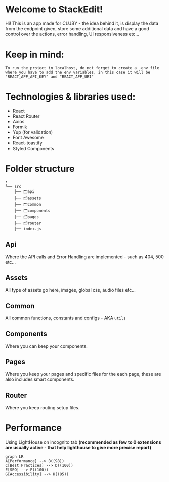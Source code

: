 # Welcome to StackEdit!

Hi! This is an app made for CLUBY - the idea behind it, is display the data from the endpoint given, store some additional data and have a good control over the actions, error handling, UI responsiveness etc...

# Keep in mind:
`To run the project in localhost, do not forget to create a .env file where you have to add the env variables, in this case it will be "REACT_APP_API_KEY" and "REACT_APP_URI"`

# Technologies & libraries used:
 - React 
 - React Router 
 - Axios 
 - Formik 
 - Yup (for validation) 
 - Font Awesome
 - React-toastify 
 - Styled Components

# Folder structure
```
•
└── src
    ├── 🗂api
    ├── 🗂assets
    ├── 🗂common
    ├── 🗂components   
    ├── 🗂pages
    ├── 🗂router
    ├── index.js
```

## Api

Where the API calls and Error Handling  are implemented -  such as 404, 500 etc...

## Assets

All type of assets go here, images, global css, audio files etc...

## Common

All common functions, constants and configs - AKA `utils`

## Components

Where you can keep your components.

## Pages

Where you keep your pages and specific files for the each page, these are also includes smart components. 

## Router

Where you keep routing setup files. 

# Performance
Using LightHouse on incognito tab **(recommended as few to 0 extensions are usually active - that help lighthouse to give more precise report)**

```mermaid
graph LR
A[Performance] --> B((98))
C[Best Practices] --> D((100))
E[SEO] --> F((100))
G[Accessibility] --> H((85))